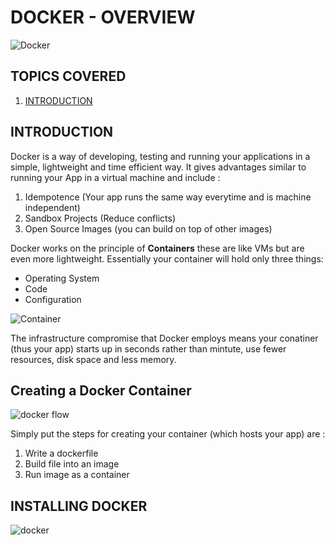 # DOCKER - OVERVIEW 

![Docker](https://cdn.vox-cdn.com/thumbor/fbrTLtxuP2D29o8VJUaE-u3NKfU=/0x0:792x613/1200x800/filters:focal(300x237:426x363)/cdn.vox-cdn.com/uploads/chorus_image/image/59850273/Docker_logo_011.0.png)  

## TOPICS COVERED 

1. [INTRODUCTION](#INTRODUCTION)


## INTRODUCTION

Docker is a way of developing, testing and running your applications in a simple, lightweight and time efficient way. It gives advantages similar to running your App in a virtual machine and include : 
 
 1. Idempotence (Your app runs the same way everytime and is machine independent)
 2. Sandbox Projects (Reduce conflicts)
 3. Open Source Images (you can build on top of other images)


Docker works on the principle of **Containers**  these are like VMs but are even more lightweight. Essentially your container will hold only three things: 

- Operating System
- Code
- Configuration 


![Container](https://zdnet2.cbsistatic.com/hub/i/r/2017/05/08/af178c5a-64dd-4900-8447-3abd739757e3/resize/770xauto/78abd09a8d41c182a28118ac0465c914/docker-vm-container.png)


The infrastructure compromise that Docker employs means your conatiner (thus your app) starts up in seconds rather than mintute, use fewer resources, disk space and less memory.
 

## Creating a Docker Container 

![docker flow ](https://cdn-images-1.medium.com/max/1200/1*joAfS_1sBhCOJzJuaAzzeg.png)

Simply put the steps for creating your container (which hosts your app) are : 

1. Write a dockerfile 
2. Build file into an image
3. Run image as a container

## INSTALLING DOCKER
![docker](https://cdn-images-1.medium.com/max/1600/1*9hGvYE5jegHm1r_97gH-jQ.png)


